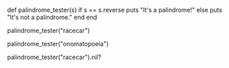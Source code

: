 def palindrome_tester(s)
  if s == s.reverse
    puts "It's a palindrome!"
  else
    puts "It's not a palindrome."
  end
end

palindrome_tester("racecar")

palindrome_tester("onomatopoeia")

palindrome_tester("racecar").nil?
